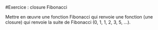 #Exercice : closure Fibonacci

Mettre en œuvre une fonction Fibonacci qui renvoie une fonction (une closure) qui renvoie la suite de Fibonacci (0, 1, 1, 2, 3, 5, ...).